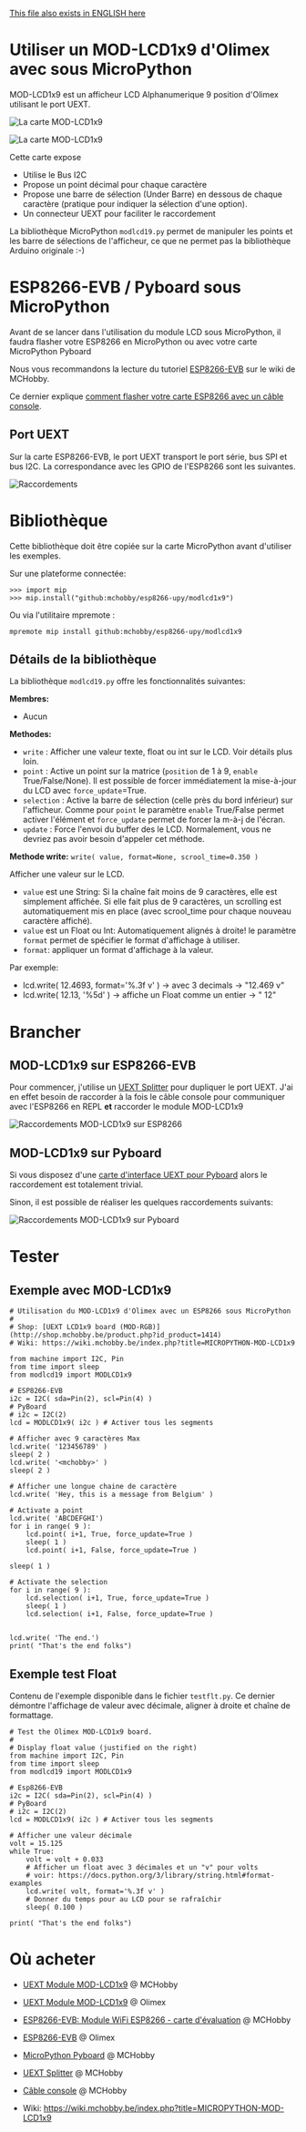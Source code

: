 [This file also exists in ENGLISH here](readme_ENG.md)

# Utiliser un MOD-LCD1x9 d'Olimex avec sous MicroPython

MOD-LCD1x9 est un afficheur LCD Alphanumerique 9 position d'Olimex utilisant le port UEXT.

![La carte MOD-LCD1x9](docs/_static/mod-lcd1x9.jpg)

![La carte MOD-LCD1x9](docs/_static/mod-lcd1x9-02.jpg)

Cette carte expose
* Utilise le Bus I2C
* Propose un point décimal pour chaque caractère
* Propose une barre de sélection (Under Barre) en dessous de chaque caractère (pratique pour indiquer la sélection d'une option).
* Un connecteur UEXT pour faciliter le raccordement

La bibliothèque MicroPython `modlcd19.py` permet de manipuler les points et les barre de sélections de l'afficheur, ce que ne permet pas la bibliothèque Arduino originale :-)

# ESP8266-EVB / Pyboard sous MicroPython
Avant de se lancer dans l'utilisation du module LCD sous MicroPython, il faudra flasher votre ESP8266 en MicroPython ou avec votre carte MicroPython Pyboard

Nous vous recommandons la lecture du tutoriel [ESP8266-EVB](https://wiki.mchobby.be/index.php?title=ESP8266-DEV) sur le wiki de MCHobby.

Ce dernier explique [comment flasher votre carte ESP8266 avec un câble console](https://wiki.mchobby.be/index.php?title=ESP8266-DEV).

## Port UEXT

Sur la carte ESP8266-EVB, le port UEXT transport le port série, bus SPI et bus I2C. La correspondance avec les GPIO de l'ESP8266 sont les suivantes.

![Raccordements](docs/_static/ESP8266-EVB-UEXT.jpg)

# Bibliothèque

Cette bibliothèque doit être copiée sur la carte MicroPython avant d'utiliser les exemples.

Sur une plateforme connectée:

```
>>> import mip
>>> mip.install("github:mchobby/esp8266-upy/modlcd1x9")
```

Ou via l'utilitaire mpremote :

```
mpremote mip install github:mchobby/esp8266-upy/modlcd1x9
```

## Détails de la bibliothèque

La bibliothèque `modlcd19.py` offre les fonctionnalités suivantes:

__Membres:__
* Aucun

__Methodes:__
* `write`  : Afficher une valeur texte, float ou int sur le LCD. Voir détails plus loin.
* `point`  : Active un point sur la matrice (`position` de 1 à 9, `enable` True/False/None). Il est possible de forcer immédiatement la mise-à-jour du LCD avec `force_update`=True.
* `selection` : Active la barre de sélection (celle près du bord inférieur) sur l'afficheur. Comme pour `point` le paramètre `enable` True/False permet activer l'élément et `force_update` permet de forcer la m-à-j de l'écran.
* `update` : Force l'envoi du buffer des le LCD. Normalement, vous ne devriez pas avoir besoin d'appeler cet méthode.

__Methode write:__
`write( value, format=None, scrool_time=0.350 )`

Afficher une valeur sur le LCD.
* `value` est une String: Si la chaîne fait moins de 9 caractères, elle est simplement affichée. Si elle fait plus de 9 caractères, un scrolling est automatiquement mis en place (avec scrool_time pour chaque nouveau caractère affiché).
* `value` est un Float ou Int: Automatiquement alignés à droite! le paramètre `format` permet de spécifier le format d'affichage à utiliser.
* `format`: appliquer un format d'affichage à la valeur.

Par exemple:
 * lcd.write( 12.4693, format='%.3f v' ) -> avec 3 decimals -> "12.469 v"
 * lcd.write( 12.13, '%5d' ) -> affiche un Float comme un entier -> "   12"

# Brancher
## MOD-LCD1x9 sur ESP8266-EVB

Pour commencer, j'utilise un [UEXT Splitter](http://shop.mchobby.be/product.php?id_product=1412) pour dupliquer le port UEXT. J'ai en effet besoin de raccorder à la fois le câble console pour communiquer avec l'ESP8266 en REPL __et__ raccorder le module MOD-LCD1x9

![Raccordements MOD-LCD1x9 sur ESP8266](docs/_static/mod-lcd1x9-wiring.jpg)

## MOD-LCD1x9 sur Pyboard

Si vous disposez d'une [carte d'interface UEXT pour Pyboard](https://github.com/mchobby/pyboard-driver/tree/master/UEXT) alors le raccordement est totalement trivial.

Sinon, il est possible de réaliser les quelques raccordements suivants:

![Raccordements MOD-LCD1x9 sur Pyboard](docs/_static/mod-lcd1x9-to-pyboard.jpg)

# Tester

## Exemple avec MOD-LCD1x9
```
# Utilisation du MOD-LCD1x9 d'Olimex avec un ESP8266 sous MicroPython
#
# Shop: [UEXT LCD1x9 board (MOD-RGB)](http://shop.mchobby.be/product.php?id_product=1414)
# Wiki: https://wiki.mchobby.be/index.php?title=MICROPYTHON-MOD-LCD1x9

from machine import I2C, Pin
from time import sleep
from modlcd19 import MODLCD1x9

# ESP8266-EVB
i2c = I2C( sda=Pin(2), scl=Pin(4) )
# PyBoard
# i2c = I2C(2)
lcd = MODLCD1x9( i2c ) # Activer tous les segments

# Afficher avec 9 caractères Max
lcd.write( '123456789' )
sleep( 2 )
lcd.write( '<mchobby>' )
sleep( 2 )

# Afficher une longue chaine de caractère
lcd.write( 'Hey, this is a message from Belgium' )

# Activate a point
lcd.write( 'ABCDEFGHI')
for i in range( 9 ):
	lcd.point( i+1, True, force_update=True )
	sleep( 1 )
	lcd.point( i+1, False, force_update=True )

sleep( 1 )

# Activate the selection
for i in range( 9 ):
	lcd.selection( i+1, True, force_update=True )
	sleep( 1 )
	lcd.selection( i+1, False, force_update=True )


lcd.write( 'The end.')
print( "That's the end folks")
```

## Exemple test Float
Contenu de l'exemple disponible dans le fichier `testflt.py`. Ce dernier démontre l'affichage de valeur avec décimale, aligner à droite et chaîne de formattage.

```
# Test the Olimex MOD-LCD1x9 board.
#
# Display float value (justified on the right)
from machine import I2C, Pin
from time import sleep
from modlcd19 import MODLCD1x9

# Esp8266-EVB
i2c = I2C( sda=Pin(2), scl=Pin(4) )
# PyBoard
# i2c = I2C(2)
lcd = MODLCD1x9( i2c ) # Activer tous les segments

# Afficher une valeur décimale
volt = 15.125
while True:
    volt = volt + 0.033
    # Afficher un float avec 3 décimales et un "v" pour volts
    # voir: https://docs.python.org/3/library/string.html#format-examples
    lcd.write( volt, format='%.3f v' )
    # Donner du temps pour au LCD pour se rafraîchir
    sleep( 0.100 )

print( "That's the end folks")
```

# Où acheter
* [UEXT Module MOD-LCD1x9](http://shop.mchobby.be/product.php?id_product=1414) @ MCHobby
* [UEXT Module MOD-LCD1x9](https://www.olimex.com/Products/Modules/LCD/MOD-LCD-1x9/open-source-hardware) @ Olimex
* [ESP8266-EVB: Module WiFi ESP8266 - carte d'évaluation](http://shop.mchobby.be/product.php?id_product=668) @ MCHobby
* [ESP8266-EVB](https://www.olimex.com/Products/IoT/ESP8266/ESP8266-EVB/open-source-hardware) @ Olimex
* [MicroPython Pyboard](https://shop.mchobby.be/fr/56-micropython) @ MCHobby
* [UEXT Splitter](http://shop.mchobby.be/product.php?id_product=1412) @ MCHobby
* [Câble console](http://shop.mchobby.be/product.php?id_product=144) @ MCHobby

* Wiki: https://wiki.mchobby.be/index.php?title=MICROPYTHON-MOD-LCD1x9
